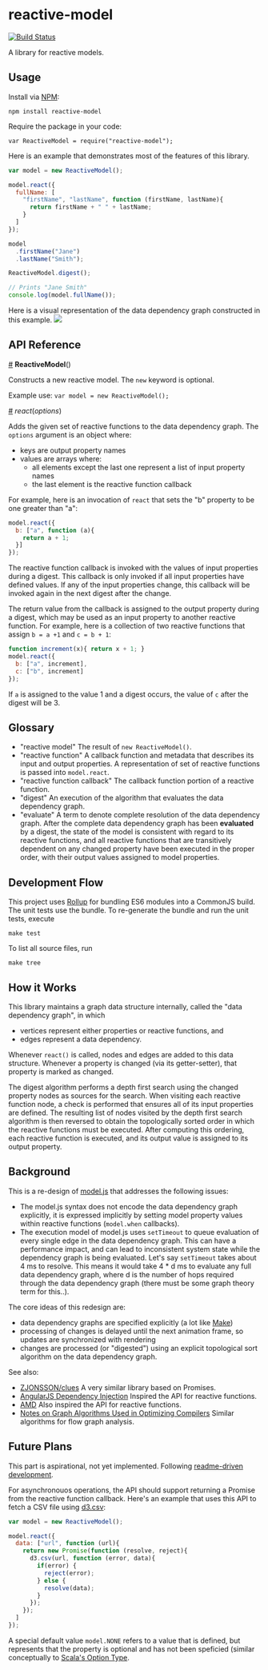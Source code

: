 # reactive-model
[![Build Status](https://travis-ci.org/curran/reactive-model.svg)](https://travis-ci.org/curran/reactive-model)

A library for reactive models.

## Usage

Install via [NPM](https://www.npmjs.com/package/reactive-model):

`npm install reactive-model`

Require the package in your code:

`var ReactiveModel = require("reactive-model");`

Here is an example that demonstrates most of the features of this library.

```javascript
var model = new ReactiveModel();

model.react({
  fullName: [
    "firstName", "lastName", function (firstName, lastName){
      return firstName + " " + lastName;
    }
  ]
});

model
  .firstName("Jane")
  .lastName("Smith");

ReactiveModel.digest();

// Prints "Jane Smith"
console.log(model.fullName());
```

Here is a visual representation of the data dependency graph constructed in this example.
[![](http://curran.github.io/images/reactive-model/firstLastFlow.png)](http://bl.ocks.org/curran/5905182da50a4667dc00)

## API Reference

<a name="reactive-model" href="#reactive-model">#</a> <b>ReactiveModel</b>()

Constructs a new reactive model. The `new` keyword is optional.

Example use:
`var model = new ReactiveModel();`

<a name="react" href="#react">#</a> <i>react</i>(<i>options</i>)

Adds the given set of reactive functions to the data dependency graph. The `options` argument is an object where:

 * keys are output property names
 * values are arrays where:
   * all elements except the last one represent a list of input property names
   * the last element is the reactive function callback

For example, here is an invocation of `react` that sets the "b" property to be one greater than "a":

```javascript
model.react({
  b: ["a", function (a){
    return a + 1;
  }]
});
```

The reactive function callback is invoked with the values of input properties during a digest. This callback is only invoked if all input properties have defined values. If any of the input properties change, this callback will be invoked again in the next digest after the change.

The return value from the callback is assigned to the output property during a digest, which may be used as an input property to another reactive function. For example, here is a collection of two reactive functions that assign `b = a +1` and `c = b + 1`:

```javascript
function increment(x){ return x + 1; }
model.react({
  b: ["a", increment],
  c: ["b", increment]
});
```

If `a` is assigned to the value 1 and a digest occurs, the value of `c` after the digest will be 3.

## Glossary

 * "reactive model" The result of `new ReactiveModel()`.
 * "reactive function" A callback function and metadata that describes its input and output properties. A representation of set of reactive functions is passed into `model.react`.
 * "reactive function callback" The callback function portion of a reactive function.
 * "digest" An execution of the algorithm that evaluates the data dependency graph.
 * "evaluate" A term to denote complete resolution of the data dependency graph. After the complete data dependency graph has been **evaluated** by a digest, the state of the model is consistent with regard to its reactive functions, and all reactive functions that are transitively dependent on any changed property have been executed in the proper order, with their output values assigned to model properties.

## Development Flow

This project uses [Rollup](https://github.com/rollup/rollup) for bundling ES6 modules into a CommonJS build. The unit tests use the bundle. To re-generate the bundle and run the unit tests, execute

`make test`

To list all source files, run

`make tree`

## How it Works

This library maintains a graph data structure internally, called the "data dependency graph", in which

 * vertices represent either properties or reactive functions, and
 * edges represent a data dependency.

Whenever `react()` is called, nodes and edges are added to this data structure. Whenever a property is changed (via its getter-setter), that property is marked as changed.

The digest algorithm performs a depth first search using the changed property nodes as sources for the search. When visiting each reactive function node, a check is performed that ensures all of its input properties are defined. The resulting list of nodes visited by the depth first search algorithm is then reversed to obtain the topologically sorted order in which the reactive functions must be executed. After computing this ordering, each reactive function is executed, and its output value is assigned to its output property.

## Background

This is a re-design of [model.js](https://github.com/curran/model) that addresses the following issues:

 * The model.js syntax does not encode the data dependency graph explicitly, it is expressed implicitly by setting model property values within reactive functions (`model.when` callbacks).
 * The execution model of model.js uses `setTimeout` to queue evaluation of every single edge in the data dependency graph. This can have a performance impact, and can lead to inconsistent system state while the dependency graph is being evaluated. Let's say `setTimeout` takes about 4 ms to resolve. This means it would take 4 * d ms to evaluate any full data dependency graph, where d is the number of hops required through the data dependency graph (there must be some graph theory term for this..).

The core ideas of this redesign are:

 * data dependency graphs are specified explicitly (a lot like [Make](http://en.wikipedia.org/wiki/Make_%28software%29))
 * processing of changes is delayed until the next animation frame, so updates are synchronized with rendering
 * changes are processed (or "digested") using an explicit topological sort algorithm on the data dependency graph.

See also:

 * [ZJONSSON/clues](https://github.com/ZJONSSON/clues) A very similar library based on Promises.
 * [AngularJS Dependency Injection](https://docs.angularjs.org/guide/di) Inspired the API for reactive functions.
 * [AMD](http://requirejs.org/docs/whyamd.html#amd) Also inspired the API for reactive functions.
 * [Notes on Graph Algorithms Used in Optimizing Compilers](http://www.cs.umb.edu/~offner/files/flow_graph.pdf) Similar algorithms for flow graph analysis.

## Future Plans

This part is aspirational, not yet implemented. Following [readme-driven development](http://tom.preston-werner.com/2010/08/23/readme-driven-development.html).

For asynchronouos operations, the API should support returning a Promise from the reactive function callback. Here's an example that uses this API to fetch a CSV file using [d3.csv](https://github.com/mbostock/d3/wiki/CSV):

```javascript
var model = new ReactiveModel();

model.react({
  data: ["url", function (url){
    return new Promise(function (resolve, reject){
      d3.csv(url, function (error, data){
        if(error) {
          reject(error);
        } else {
          resolve(data);
        }
      });
    });
  ]
});
```

A special default value `model.NONE` refers to a value that is defined, but represents that the property is optional and has not been speficied (similar conceptually to [Scala's Option Type](http://danielwestheide.com/blog/2012/12/19/the-neophytes-guide-to-scala-part-5-the-option-type.html).
